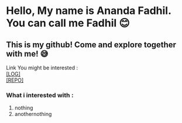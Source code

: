 # Hello, My name is Ananda Fadhil. You can call me Fadhil 😊
## This is my github! Come and explore together with me! 😅<br>

Link You might be interested :<br>
[[LOG]](https://github.com/anandafadhil/os212/blob/master/TXT/mylog.txt)<br>
[[REPO]](https://github.com/anandafadhil?tab=repositories)

### What i interested with :
1. nothing
2. anothernothing